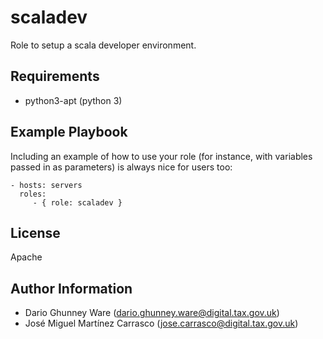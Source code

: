 scaladev
========

Role to setup a scala developer environment.

Requirements
------------

- python3-apt (python 3)

Example Playbook
----------------

Including an example of how to use your role (for instance, with variables
passed in as parameters) is always nice for users too:

    - hosts: servers
      roles:
         - { role: scaladev }

License
-------

Apache

Author Information
------------------

- Dario Ghunney Ware (dario.ghunney.ware@digital.tax.gov.uk)
- José Miguel Martínez Carrasco (jose.carrasco@digital.tax.gov.uk)
